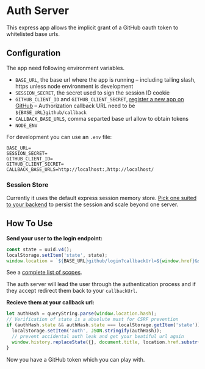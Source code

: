 # Auth Server

This express app allows the implicit grant of a GitHub oauth token to whitelisted base urls.

## Configuration

The app need following environment variables.

- `BASE_URL`, the base url where the app is running – including tailing slash, https unless node environment is development
- `SESSION_SECRET`, the secret used to sign the session ID cookie
- `GITHUB_CLIENT_ID` and `GITHUB_CLIENT_SECRET`, [register a new app on GitHub](https://github.com/settings/developers) – Authorization callback URL need to be `${BASE_URL}github/callback`
- `CALLBACK_BASE_URLS`, comma separted base url allow to obtain tokens
- `NODE_ENV`

For development you can use an `.env` file:
```
BASE_URL=
SESSION_SECRET=
GITHUB_CLIENT_ID=
GITHUB_CLIENT_SECRET=
CALLBACK_BASE_URLS=http://localhost:,http://localhost/
```

### Session Store

Currently it uses the default express session memory store. [Pick one suited to your backend](https://github.com/expressjs/session#compatible-session-stores) to persist the session and scale beyond one server.

## How To Use

**Send your user to the login endpoint:**

```js
const state = uuid.v4();
localStorage.setItem('state', state);
window.location = `${BASE_URL}github/login?callbackUrl=${window.href}&scope=repo&state=${state}`
```

See a [complete list of scopes](https://developer.github.com/v3/oauth/#scopes).

The auth server will lead the user through the authentication process and if they accept redirect them back to your `callbackUrl`.

**Recieve them at your callback url:**
```js
let authHash = queryString.parse(window.location.hash);
// Verification of state is a absolute must for CSRF prevention
if (authHash.state && authHash.state === localStorage.getItem('state')) {
  localStorage.setItem('auth', JSON.stringify(authHash));
  // prevent accidental auth leak and get your beatiful url again
  window.history.replaceState({}, document.title, location.href.substr(0, location.href.length - location.hash.length));
}
```

Now you have a GitHub token which you can play with.
